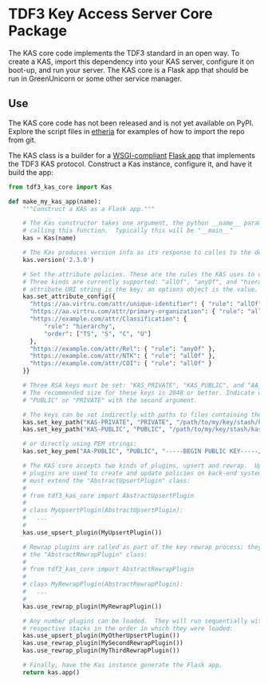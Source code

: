 # TDF3 Key Access Server Core Package

The KAS core code implements the TDF3 standard in an open way. To create a KAS, import this dependency into your KAS server, configure it on boot-up, and run your server. The KAS core is a Flask app that should be run in GreenUnicorn or some other service manager.

## Use

The KAS core code has not been released and is not yet available on PyPI. Explore the script files in [etheria](https://github.com/opentdf/backendd) for examples of how to import the repo from git.

The KAS class is a builder for a [WSGI-compliant](https://en.wikipedia.org/wiki/Web_Server_Gateway_Interface) [Flask app](http://flask.pocoo.org/) that implements the TDF3 KAS protocol. Construct a Kas instance, configure it, and have it build the app:

```python
from tdf3_kas_core import Kas

def make_my_kas_app(name):
	"""Construct a KAS as a Flask app."""

	# The Kas constructor takes one argument, the python __name__ parameter of the file
	# calling this function.  Typically this will be "__main__"
	kas = Kas(name)

	# The Kas produces version info as its response to calles to the default endpoint "/"
	kas.version('2.3.0')

	# Set the attribute policies. These are the rules the KAS uses to decide access.
	# Three kinds are currently supported: "allOf", "anyOf", and "hierarchy."  The
	# attribute URI string is the key; an options object is the value.
	kas.set_attribute_config({
	  "https://aa.virtru.com/attr/unique-identifier": { "rule": "allOf" },
	  "https://aa.virtru.com/attr/primary-organization": { "rule": "allOf" },
	  "https://example.com/attr/Classification": {
	      "rule": "hierarchy",
	      "order": ["TS", "S", "C", "U"]
	  },
	  "https://example.com/attr/Rel": { "rule": "anyOf" },
	  "https://example.com/attr/NTK": { "rule": "allOf" },
	  "https://example.com/attr/COI": { "rule": "allOf" }
	}}

	# Three RSA keys must be set: "KAS_PRIVATE", "KAS_PUBLIC", and "AA_PUBLIC".
	# The recommended size for these keys is 2048 or better. Indicate whether they are
	# "PUBLIC" or "PRIVATE" with the second argument.

	# The keys can be set indirectly with paths to files containing the keys:
	kas.set_key_path("KAS-PRIVATE", "PRIVATE", "/path/to/my/key/stash/kas_private.pem")
	kas.set_key_path("KAS-PUBLIC", "PUBLIC", "/path/to/my/key/stash/kas_public.pem")

	# or directly using PEM strings:
	kas.set_key_pem("AA-PUBLIC", "PUBLIC", "-----BEGIN PUBLIC KEY-----/nMIIBIjANBgkqhk... ")

	# The KAS core accepts two kinds of plugins, upsert and rewrap.  Upsert
	# plugins are used to create and update policies on back-end systems. They
	# must extend the "AbstractUpsertPlugin" class:
	#
	# from tdf3_kas_core import AbstractUpsertPlugin
	#
	# class MyUpsertPlugin(AbstractUpsertPlugin):
	#	...
	#
	kas.use_upsert_plugin(MyUpsertPlugin())

	# Rewrap plugins are called as part of the key rewrap process; they must extend
	# the "AbstractRewrapPlugin" class:
	#
	# from tdf3_kas_core import AbstractRewrapPlugin
	#
	# class MyRewrapPlugin(AbstractRewrapPlugin):
	#	...
	#
	kas.use_rewrap_plugin(MyRewrapPlugin())

	# Any number plugins can be loaded.  They will run sequentially within their
	# respective stacks in the order in which they were loaded:
	kas.use_upsert_plugin(MyOtherUpsertPlugin())
	kas.use_rewrap_plugin(MySecondRewrapPlugin())
	kas.use_rewrap_plugin(MyThirdRewrapPlugin())

	# Finally, have the Kas instance generate the Flask app.
	return kas.app()

```
